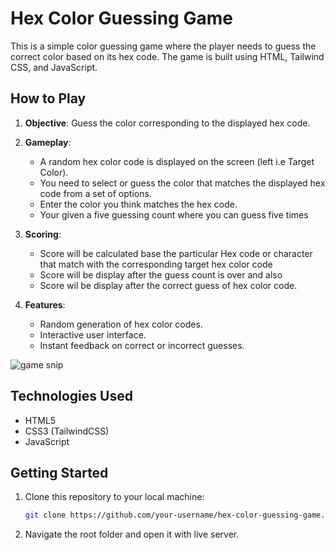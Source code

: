 # Hex Color Guessing Game

This is a simple color guessing game where the player needs to guess the correct color based on its hex code. The game is built using HTML, Tailwind CSS, and JavaScript.



## How to Play

1. **Objective**: Guess the color corresponding to the displayed hex code.
2. **Gameplay**:
   - A random hex color code is displayed on the screen (left i.e Target Color).
   - You need to select or guess the color that matches the displayed hex code from a set of options.
   - Enter the color you think matches the hex code.
   - Your given a five guessing count where you can guess five times
3. **Scoring**:
   - Score will be calculated base the particular Hex code or character that match with the corresponding target hex color code
   - Score will be display after the guess count is over and also
   - Score wil be display after the correct guess of hex color code.

4. **Features**:
   - Random generation of hex color codes.
   - Interactive user interface.
   - Instant feedback on correct or incorrect guesses.

![game snip](https://media.giphy.com/media/v1.Y2lkPTc5MGI3NjExbmI2ODI3dTJhemQyeDA0dWZ3bXRob2p4eTBiODNnc2I5bG41aDh1NCZlcD12MV9pbnRlcm5hbF9naWZfYnlfaWQmY3Q9Zw/2oB2pkvfuycdl0vss9/giphy.gif)

## Technologies Used

- HTML5
- CSS3 (TailwindCSS)
- JavaScript

## Getting Started

1. Clone this repository to your local machine:
   ```bash
   git clone https://github.com/your-username/hex-color-guessing-game.git
2. Navigate the root folder and open it with live server.